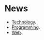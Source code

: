 # News

- [Technology](https://hntrending.com/top/month/index.html).
- [Programming](https://www.reddit.com/r/programming/top/?t=month).
- [Web](https://www.reddit.com/r/webdev+javascript/top/?t=month).
